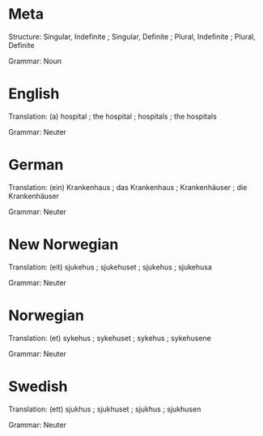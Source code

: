Meta
====

Structure: Singular, Indefinite ; Singular, Definite ; Plural, Indefinite ; Plural, Definite

Grammar:   Noun



English
=======

Translation: (a) hospital ; the hospital ; hospitals ; the hospitals

Grammar:     Neuter



German
======

Translation: (ein) Krankenhaus ; das Krankenhaus ; Krankenhäuser ; die Krankenhäuser

Grammar:     Neuter



New Norwegian
=============

Translation: (eit) sjukehus ; sjukehuset ; sjukehus ; sjukehusa

Grammar:     Neuter



Norwegian
=========

Translation: (et) sykehus ; sykehuset ; sykehus ; sykehusene

Grammar:     Neuter



Swedish
=======

Translation: (ett) sjukhus ; sjukhuset ; sjukhus ; sjukhusen

Grammar:     Neuter
